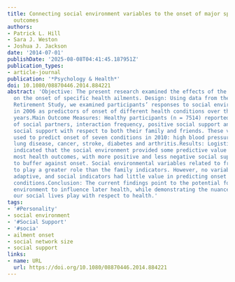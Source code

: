 ```yaml
---
title: Connecting social environment variables to the onset of major specific health
  outcomes
authors:
- Patrick L. Hill
- Sara J. Weston
- Joshua J. Jackson
date: '2014-07-01'
publishDate: '2025-08-08T04:41:45.187951Z'
publication_types:
- article-journal
publication: '*Psychology & Health*'
doi: 10.1080/08870446.2014.884221
abstract: 'Objective: The present research examined the effects of the social environment
  on the onset of specific health ailments. Design: Using data from the Health and
  Retirement Study, we examined participants’ responses to social environment questions
  in 2006 as predictors of onset of different health conditions over the next four
  years.Main Outcome Measures: Healthy participants (n = 7514) reported on their number
  of social partners, interaction frequency, positive social support and negative
  social support with respect to both their family and friends. These variables were
  used to predict onset of seven conditions in 2010: high blood pressure, heart condition,
  lung disease, cancer, stroke, diabetes and arthritis.Results: Logistic regressions
  indicated that the social environment provided some predictive value for onset of
  most health outcomes, with more positive and less negative social support appearing
  to buffer against onset. Social environmental variables related to friendships appeared
  to play a greater role than the family indicators. However, no variable proved universally
  adaptive, and social indicators had little value in predicting onset of chronic
  conditions.Conclusion: The current findings point to the potential for the social
  environment to influence later health, while demonstrating the nuanced role that
  our social lives play with respect to health.'
tags:
- '#Personality'
- social environment
- '#Social Support'
- '#socia'
- ailment onset
- social network size
- social support
links:
- name: URL
  url: https://doi.org/10.1080/08870446.2014.884221
---
```

